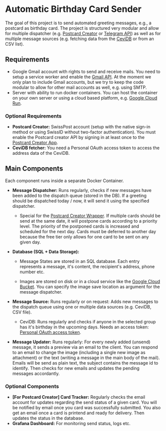 # Automatic Birthday Card Sender

The goal of this project is to send automated greeting messages, e.g., a postcard as birthday card. The project is structured very modular and allow for multiple dispatcher (e.g. [Postcard Creator](https://www.post.ch/en/sending-letters/sending-letters/postcard-creator-app) or [Telegram API](https://core.telegram.org/)) as well as for multiple message sources (e.g. fetching data from the [CeviDB](https://github.com/hitobito/hitobito/blob/master/doc/development/05_rest_api.md) or from an CSV list).



## Requirements

- Google Gmail account with rights to send and receive mails. You need to setup a service worker and enable the [Gmail API](https://developers.google.com/gmail/api). At the moment we only plan to include Gmail accounts, but we try to keep the code modular to allow for other mail accounts as well, e.g. using SMTP.
- Server with ability to run docker containers. You can host the container on your own server or using a cloud based platform, e.g. [Google Cloud Run](https://cloud.google.com/run).



### Optional Requirements

- **Postcard Creator:** SwissPost account (setup with the native sign-in method or using SwissID without two-factor authentication). You must enable the Postcard creator API by signing in at least once to the [Postcard Creator App](https://www.post.ch/en/sending-letters/sending-letters/postcard-creator-app).
- **CeviDB fetcher:** You need a Personal OAuth access token to access the address data of the CeviDB.



## Main Components

Each component runs inside a separate Docker Container. 

- **Message Dispatcher:** Runs regularly, checks if new messages have been added to the dispatch queue (stored in the DB). If a greeting should be dispatched today / now, it will send it using the specified dispatcher.

  - Special for the [Postcard Creator Wrapper](https://github.com/abertschi/postcard_creator_wrapper). If multiple cards should be send at the same date, it will postpone cards according to a priority level. The priority of the postponed cards is increased and scheduled for the next day. Cards must be deferred to another day because the free tier only allows for one card to be sent on any given day.

- **Database (SQL + Data Storage):**

  - Message States are stored in an SQL database. Each entry represents a message, it's content, the recipient's address, phone number etc.

  - Images are stored on disk or in a cloud service like the [Google Cloud Bucket](https://cloud.google.com/storage/docs/creating-buckets). You can specify the image save location as argument for the message dispatcher. 

- **Message Source:** Runs regularly or on request: Adds new messages to the dispatch queue using one or multiple data sources (e.g. CeviDB, CSV file). 

  - CeviDB: Runs regularly and checks if anyone in the selected group has it's birthday in the upcoming days. Needs an access token: [Personal OAuth access token](https://github.com/hitobito/hitobito/blob/master/doc/development/05_rest_api.md).

- **Message Updater:** Runs regularly: For every newly added (unsend) message, it sends a preview via an email to the client. 
  You can respond to an email to change the image (including a single new image as attachment) or the text (writing a message in the main body of the mail). Emails will be send as plain text, the subject contains the message id to identify.
  Then checks for new emails and updates the pending messages accordantly.

  

### Optional Components

- **[For Postcard Creator] Card Tracker:** Regularly checks the email account for updates regarding the send status of a given card. You will be notified by email once you card was successfully submitted. You also get an email once a card is printend and ready for delivery. Then updates the status in the database.
- **Grafana Dashboard:** For monitoring send status, logs etc.

